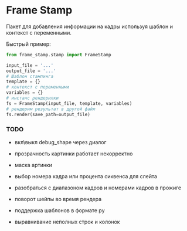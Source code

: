 # Frame Stamp

Пакет для добавления информации на кадры используя шаблон и контекст с переменными.


Быстрый пример:

```python
from frame_stamp.stamp import FrameStamp

input_file = '...'
output_file = '...'
# Шаблон стампинга
template = {}
# контекст с переменными
variables = {}
# инстанс рендерилки
fs = FrameStamp(input_file, template, variables)
# рендерим результат в другой файл
fs.render(save_path=output_file)
```


### TODO

- вкл\выкл debug_shape через диалог

- прозрачность картинки работает некорректно

- маска артинки

- выбор номера кадра или процента сиквенса для слейта

- разобраться с диапазоном кадров и номерами кадров в прожиге

- поворот шейпы во время рендера

- поддержка шаблонов в формате py

- выравнивание неполных строк и колонок
